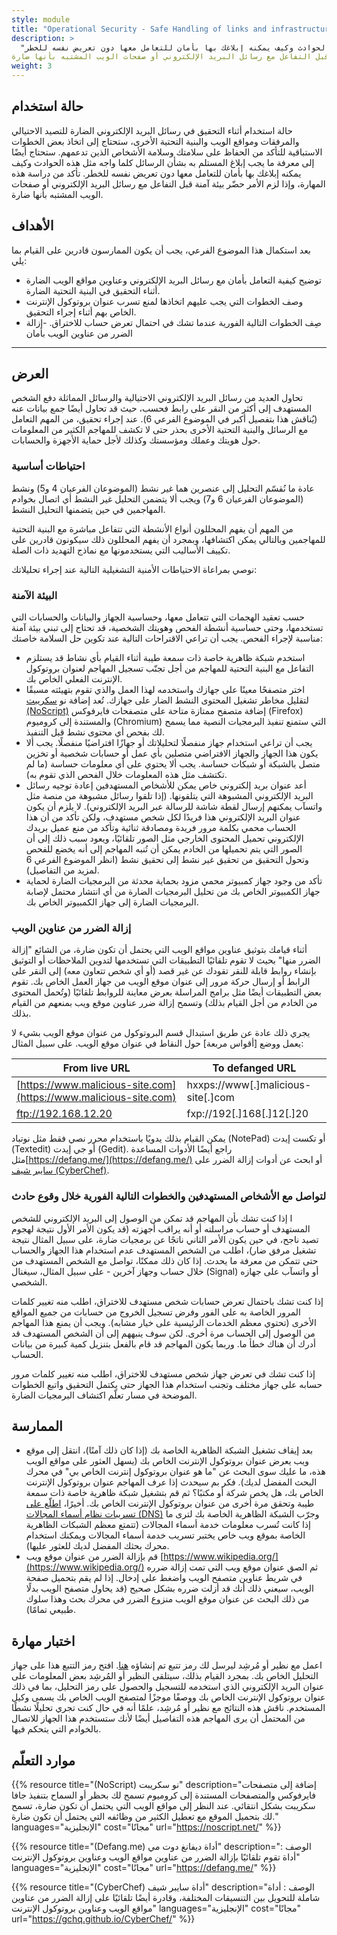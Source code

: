 ```yaml
---
style: module
title: "Operational Security - Safe Handling of links and infrastructure"
description: >
  "أثناء التحقيق في رسائل البريد الإلكتروني الضارة للتصيد الاحتيالي والمرفقات ومواقع الويب والبنية التحتية الأخرى، ستحتاج إلى اتخاذ بعض الخطوات الاستباقية للتأكد من الحفاظ على سلامتك وسلامة الأشخاص الذين تدعمهم. ستحتاج أيضًا إلى معرفة ما يجب إبلاغ المستلم به بشأن الرسائل كلما واجه مثل هذه الحوادث وكيف يمكنه إبلاغك بها بأمان للتعامل معها دون تعريض نفسه للخطر.
تأكد من دراسة هذه المهارة، وإذا لزم الأمر حضّر بيئة آمنة قبل التفاعل مع رسائل البريد الإلكتروني أو صفحات الويب المشتبه بأنها ضارة."
weight: 3
---
```


## حالة استخدام
حالة استخدام
أثناء التحقيق في رسائل البريد الإلكتروني الضارة للتصيد الاحتيالي والمرفقات ومواقع الويب والبنية التحتية الأخرى، ستحتاج إلى اتخاذ بعض الخطوات الاستباقية للتأكد من الحفاظ على سلامتك وسلامة الأشخاص الذين تدعمهم. ستحتاج أيضًا إلى معرفة ما يجب إبلاغ المستلم به بشأن الرسائل كلما واجه مثل هذه الحوادث وكيف يمكنه إبلاغك بها بأمان للتعامل معها دون تعريض نفسه للخطر.
تأكد من دراسة هذه المهارة، وإذا لزم الأمر حضّر بيئة آمنة قبل التفاعل مع رسائل البريد الإلكتروني أو صفحات الويب المشتبه بأنها ضارة.

## الأهداف 
بعد استكمال هذا الموضوع الفرعي، يجب أن يكون الممارسون قادرين على القيام بما يلي:

- توضيح كيفية التعامل بأمان مع رسائل البريد الإلكتروني وعناوين مواقع الويب الضارة أثناء التحقيق في البنية التحتية الضارة.
- وصف الخطوات التي يجب عليهم اتخاذها لمنع تسرب عنوان بروتوكول الإنترنت الخاص بهم أثناء إجراء التحقيق.
- صِف الخطوات التالية الفورية عندما تشك في احتمال تعرض حساب للاختراق.
-إزالة الضرر من عناوين الويب بأمان

---

## العرض  

تحاول العديد من رسائل البريد الإلكتروني الاحتيالية والرسائل المماثلة دفع الشخص المستهدف إلى أكثر من النقر على رابط فحسب، حيث قد تحاول أيضًا جمع بيانات عنه (يُناقش هذا بتفصيل أكبر في الموضوع الفرعي 6). عند إجراء تحقيق، من المهم التعامل مع الرسائل والبنية التحتية الأخرى بحذر حتى لا تكشف للمهاجم الكثير من المعلومات حول هويتك وعملك ومؤسستك وكذلك لأجل حماية الأجهزة والحسابات.


### احتياطات أساسية

عادة ما نُقسّم التحليل إلى عنصرين هما غير نشط (الموضوعان الفرعيان 4 و5) ونشط (الموضوعان الفرعيان 6 و7) ويجب ألا يتضمن التحليل غير النشط أي اتصال بخوادم المهاجمين في حين يتضمنها التحليل النشط.

من المهم أن يفهم المحللون أنواع الأنشطة التي تتفاعل مباشرة مع البنية التحتية للمهاجمين وبالتالي يمكن اكتشافها، وبمجرد أن يفهم المحللون ذلك سيكونون قادرين على تكييف الأساليب التي يستخدمونها مع نماذج التهديد ذات الصلة.

نوصي بمراعاة الاحتياطات الأمنية التشغيلية التالية عند إجراء تحليلاتك:

### البيئة الآمنة

حسب تعقيد الهجمات التي تتعامل معها، وحساسية الجهاز والبيانات والحسابات التي تستخدمها، وحتى حساسية أنشطة الفحص وهويتك الشخصية، قد تحتاج إلى تبني بيئة آمنة مناسبة لإجراء الفحص. يجب أن تراعي الاقتراحات التالية عند تكوين حل السلامة خاصتك:

- استخدم شبكة ظاهرية خاصة ذات سمعة طيبة أثناء القيام بأي نشاط قد يستلزم التفاعل مع البنية التحتية للمهاجم من أجل تجنّب تسجيل المهاجم لعنوان بروتوكول الإنترنت الفعلي الخاص بك. 
- اختر متصفحًا معينًا على جهازك واستخدمه لهذا العمل والذي تقوم بتهيئته مسبقًا لتقليل مخاطر تشغيل المحتوى النشط الضار على جهازك. تُعد إضافة نو [سكريبت (NoScript)](https://noscript.net/)  إضافة متصفح ممتازة متاحة على متصفحات فايرفوكس (Firefox) والمستندة إلى كروميوم (Chromium) التي ستمنع تنفيذ البرمجيات النصية مما يسمح لك بفحص أي محتوى نشط قبل التنفيذ. 
- يجب أن تراعي استخدام جهاز منفصلًا لتحليلاتك أو جهازًا افتراضيًا منفصلًا. يجب ألا يكون هذا الجهاز والجهاز الافتراضي متصلين بأي عمل أو حسابات شخصية أو تخزين متصل بالشبكة أو شبكات حساسة. يجب ألا يحتوي على أي معلومات حساسة (ما لم تكتشف مثل هذه المعلومات خلال الفحص الذي تقوم به). 
- أعد عنوان بريد إلكتروني خاص يمكن للأشخاص المستهدفين إعادة توجيه رسائل البريد الإلكتروني المشبوهة التي يتلقونها. (إذا تلقوا رسائل مشبوهة من منصة مثل واتسآب يمكنهم إرسال لقطة شاشة للرسالة عبر البريد الإلكتروني). لا يلزم أن يكون عنوان البريد الإلكتروني هذا فريدًا لكل شخص مستهدف، ولكن تأكد من أن هذا الحساب محمي بكلمة مرور فريدة ومصادقة ثنائية وتأكد من منع عميل بريدك الإلكتروني تحميل المحتوى الخارجي مثل الصور تلقائيًا، ويعود سبب ذلك إلى أن الصور التي يتم تحميلها من الخادم يمكن أن تُنبه المهاجم إلى أنه يخضع للفحص وتحول التحقيق من تحقيق غير نشط إلى تحقيق نشط (انظر الموضوع الفرعي 6 لمزيد من التفاصيل).
- تأكد من وجود جهاز كمبيوتر محمي مزود بحماية محدثة من البرمجيات الضارة لحماية جهاز الكمبيوتر الخاص بك من تحليل البرمجيات الضارة من أي انتشار محتمل لإصابة البرمجيات الضارة إلى جهاز الكمبيوتر الخاص بك.

### إزالة الضرر من عناوين الويب

أثناء قيامك بتوثيق عناوين مواقع الويب التي يحتمل أن تكون ضارة، من الشائع "إزالة الضرر منها" بحيث لا تقوم تلقائيًا التطبيقات التي تستخدمها لتدوين الملاحظات أو التوثيق بإنشاء روابط قابلة للنقر تقودك عن غير قصد (أو أي شخص تتعاون معه) إلى النقر على الرابط أو إرسال حركة مرور إلى عنوان موقع الويب من جهاز العمل الخاص بك. تقوم بعض التطبيقات أيضًا مثل برامج المراسلة بعرض معاينة للروابط تلقائيًا (وتُحمل المحتوى من الخادم من أجل القيام بذلك) وتسمح إزالة ضرر عناوين موقع ويب بمنعهم من القيام بذلك.

يجري ذلك عادة عن طريق استبدال قسم البروتوكول من عنوان موقع الويب بشيء لا يعمل ووضع [أقواس مربعة] حول النقاط في عنوان موقع الويب. على سبيل المثال: 



| From live URL                                                      | To defanged URL                   |
|--------------------------------------------------------------------|-----------------------------------|
| [https://www.malicious-site.com](https://www.malicious-site.com)   | hxxps://www[.]malicious-site[.]com |
| ftp://192.168.12.20                                                | fxp://192[.]168[.]12[.]20          |



يمكن القيام بذلك يدويًا باستخدام محرر نصي فقط مثل نوتباد (NotePad) أو تكست إيدت (Textedit) أو جي إيدت (Gedit). راجع أيضًا الأدوات المساعدة مثل[https://defang.me/](https://defang.me/)  أو ابحث عن أدوات إزالة الضرر على[ سايبر شيف (CyberChef)](https://gchq.github.io/CyberChef).


### لتواصل مع الأشخاص المستهدفين والخطوات التالية الفورية خلال وقوع حادث
ا
إذا كنت تشك بأن المهاجم قد تمكن من الوصول إلى البريد الإلكتروني للشخص المستهدف أو حساب مراسلته أو أنه يراقب أجهزته (قد يكون الأمر الأول نتيجة لهجوم تصيد ناجح، في حين يكون الأمر الثاني ناتجًا عن برمجيات ضارة، على سبيل المثال نتيجة تشغيل مرفق ضار)، اطلب من الشخص المستهدف عدم استخدام هذا الجهاز والحساب حتى تتمكن من معرفة ما يحدث. إذا كان ذلك ممكنًا، تواصل مع الشخص المستهدف من خلال حساب وجهاز آخرين - على سبيل المثال، سيغنال (Signal) أو واتسآب على جهازه الشخصي.

إذا كنت تشك باحتمال تعرض حسابات شخص مستهدف للاختراق، اطلب منه تغيير كلمات المرور الخاصة به على الفور وفرض تسجيل الخروج من حسابات من جميع المواقع الأخرى (تحتوي معظم الخدمات الرئيسية على خيار مشابه). ويجب أن يمنع هذا المهاجم من الوصول إلى الحساب مرة أخرى. لكن سوف ينبههم إلى أن الشخص المستهدف قد أدرك أن هناك خطأ ما. وربما يكون المهاجم قد قام بالفعل بتنزيل كمية كبيرة من بيانات الحساب.

إذا كنت تشك في تعرض جهاز شخص مستهدف للاختراق، اطلب منه تغيير كلمات مرور حسابه على جهاز مختلف وتجنب استخدام هذا الجهاز حتى يكتمل التحقيق واتبع الخطوات الموضحة في مسار تعلّم اكتشاف البرمجيات الضارة.


## الممارسة

- بعد إيقاف تشغيل الشبكة الظاهرية الخاصة بك (إذا كان ذلك آمنًا)، انتقل إلى موقع ويب يعرض عنوان بروتوكول الإنترنت الخاص بك (يسهل العثور على مواقع الويب هذه، ما عليك سوى البحث عن "ما هو عنوان بروتوكول إنترنت الخاص بي" في محرك البحث المفضل لديك). فكر بم سيحدث إذا عرف المهاجم عنوان بروتوكول الإنترنت الخاص بك، هل يخص شركة أو مكتبًا؟
ثم قم بتشغيل شبكة ظاهرية خاصة ذات سمعة طيبة وتحقق مرة أخرى من عنوان بروتوكول الإنترنت الخاص بك.
أخيرًا، [اطلّع على تسريبات نظام أسماء المجالات (DNS)](https://mullvad.net/en/help/all-about-dns-servers-and-privacy) وجرّب الشبكة الظاهرية الخاصة بك لترى ما إذا كانت تُسرب معلومات خدمة أسماء المجالات (تتمتع معظم الشبكات الظاهرية الخاصة بموقع ويب خاص يختبر تسريب خدمة أسماء المجالات ويمكنك استخدام محرك بحثك المفضل لديك للعثور عليها).
- قم بإزالة الضرر من عنوان موقع ويب [https://www.wikipedia.org/](https://www.wikipedia.org/) ثم الصق عنوان موقع ويب التي تمت إزالة ضرره في شريط عناوين متصفح الويب واضغط على إدخال. إذا لم يقم بتحميل صفحة الويب، سيعني ذلك أنك قد أزلت ضرره بشكل صحيح (قد يحاول متصفح الويب بدلًا من ذلك البحث عن عنوان موقع الويب منزوع الضرر في محرك بحث وهذا سلوك طبيعي تمامًا).
  
## اختبار مهارة

اعمل مع نظير أو مُرشِد ليرسل لك رمز تتبع تم إنشاؤه [هنا](https://canarytokens.org/generate#). افتح رمز التتبع هذا على جهاز التحليل الخاص بك. بمجرد القيام بذلك، سيتلقى النظير أو المُرشِد بعض المعلومات على عنوان البريد الإلكتروني الذي استخدمه للتسجيل والحصول على رمز التحليل، بما في ذلك عنوان بروتوكول الإنترنت الخاص بك ووصفًا موجزًا لمتصفح الويب الخاص بك يسمى وكيل المستخدم. ناقش هذه النتائج مع نظير أو مُرشِد، علمًا أنه في حال كنت تجري تحليلًا نشطًا من المحتمل أن يرى المهاجم هذه التفاصيل أيضًا لأنك ستستخدم هذا الجهاز للاتصال بالخوادم التي يتحكم فيها.

## موارد التعلّم

{{% resource title="(NoScript) نو سكريبت" description="إضافة إلى متصفحات فايرفوكس والمتصفحات المستندة إلى كروميوم تسمح لك بحظر أو السماح بتنفيذ جافا سكريبت بشكل انتقائي. عند النظر إلى مواقع الويب التي يحتمل أن تكون ضارة، تسمح لك بتحميل الموقع مع تعطيل الكثير من وظائفه التي يحتمل أن تكون ضارة." languages="الإنجليزية" cost="مجانًا" url="https://noscript.net/" %}}

{{% resource title="(Defang.me)  أداة ديفانغ دوت مي" description="الوصف : أداة تقوم تلقائيًا بإزالة الضرر من عناوين مواقع الويب وعناوين بروتوكول الإنترنت" languages="الإنجليزية" cost="مجانًا" url="https://defang.me/" %}}

{{% resource title="(CyberChef)  أداة سايبر شيف" description="الوصف : أداة شاملة للتحويل بين التنسيقات المختلفة، وقادرة أيضًا تلقائيًا على إزالة الضرر من عناوين مواقع الويب وعناوين بروتوكول الإنترنت" languages="الإنجليزية" cost="مجانًا" url="https://gchq.github.io/CyberChef/" %}}


